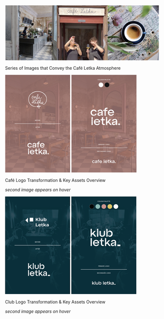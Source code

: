 ![Images to Convey the Letka Atmosphere](Letka-image.png)

Series of Images that Convey the Café Letka Atmosphere

![Café Logo Transformation Overview](logo-cafe-static-s.png)
![Café Key Assets Overview](logo-cafe-hover-s.png)

Café Logo Transformation & Key Assets Overview

*second image appears on hover*

![Club Logo Transformation Overview](logo-klub-static-s.png)
![Club Key Assets Overview](logo-klub-hover-s.png)

Club Logo Transformation & Key Assets Overview

*second image appears on hover*
